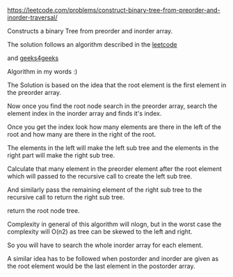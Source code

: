 https://leetcode.com/problems/construct-binary-tree-from-preorder-and-inorder-traversal/

Constructs a binary Tree from preorder and inorder array.

The solution follows an algorithm described in the
[leetcode](http://articles.leetcode.com/2011/04/construct-binary-tree-from-inorder-and-preorder-postorder-traversal.html)

and
[geeks4geeks](http://www.geeksforgeeks.org/construct-tree-from-given-inorder-and-preorder-traversal/)

Algorithm in my words :)

The Solution is based on the idea that the root element is the first element in the preorder array.

Now once you find the root node search in the preorder array, search the element index in the inorder array and finds it's index.

Once you get the index look how many elements are there in the left of the root and how many are there in the right of the root.

The elements in the left will make the left sub tree and the elements in the right part will make the right sub tree.

Calculate that many element in the preorder element after the root element which will passed to the recursive call to create the left sub tree.

And similarly pass the remaining element of the right sub tree to the recursive call to return the right sub tree.

return the root node tree.


Complexity in general of this algorithm will nlogn, but in the worst case the complexity will O(n2) as tree can be skewed to the left and right.

So you will have to search the whole inorder array for each element.

A similar idea has to be followed when postorder and inorder are given as the root element would be the last element in the postorder array.

